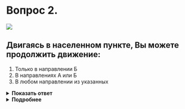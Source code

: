 # Вопрос 2.

![](https://s.drom.ru/i24228/pdd/tickets/2016/1543885461.jpg)

## Двигаясь в населенном пункте, Вы можете продолжить движение:

1. Только в направлении Б
2. В направлениях А или Б
3. В любом направлении из указанных

<details>
<summary><b>Показать ответ</b></summary>
Правильный ответ: 1
</details>
<details>
<summary><b>Подробнее</b></summary>
В населенном пункте, обозначенном соответствующим знаком с белым фоном, на данной дороге водитель может использовать любую удобную для него полосу движения (Пункт 9.4 ПДД). Знак 4.1.4 «Движение прямо или направо» распространяет свое действие на первое пересечение проезжих частей, перед которыми он установлен. От действия знака могут отступать маршрутные транспортные средства. В данной ситуации для Вас разметка 1.11 (сплошная линия с прерывистой) значения не имеет. (Есть она или нет, к примеру, занесена снегом). Развернуться по траектории «В», Вам нельзя. Согласно пункта 8.5 ПДД нельзя совершить и поворот направо, т. к. вы не находитесь на крайней правой полосе. Можете продолжить движение только в направлении «Б».
(«Дорожные знаки»)
</details>